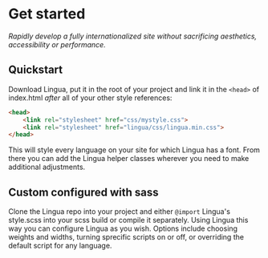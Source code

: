 # Get started

*Rapidly develop a fully internationalized site without sacrificing aesthetics, accessibility or performance.*

## Quickstart

Download Lingua, put it in the root of your project and link it in the `<head>` of index.html *after* all of your other style references:

```HTML
<head>
	<link rel="stylesheet" href="css/mystyle.css">
	<link rel="stylesheet" href="lingua/css/lingua.min.css">
</head>
```
This will style every language on your site for which Lingua has a font. From there you can add the Lingua helper classes wherever you need to make additional adjustments.

## Custom configured with sass

Clone the Lingua repo into your project and either `@import` Lingua's style.scss into your scss build or compile it separately. Using Lingua this way you can configure Lingua as you wish. Options include choosing weights and widths, turning sprecific scripts on or off, or overriding the default script for any language.

<!--3. **With NPM** Get the NPM module `npm i lingua-sass`, or yarn add lingua-sass. Then you can import the module into your build.-->
